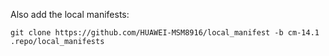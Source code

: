 Also add the local manifests:

	git clone https://github.com/HUAWEI-MSM8916/local_manifest -b cm-14.1 .repo/local_manifests
